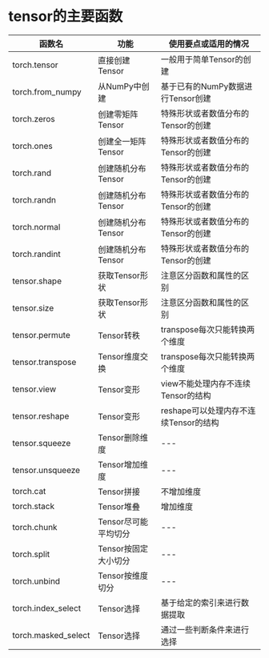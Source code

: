 # tensor的主要函数

|函数名|功能|使用要点或适用的情况|
|---|---|---|
| torch.tensor     | 直接创建Tensor      |  一般用于简单Tensor的创建|     
| torch.from_numpy |     从NumPy中创建   |  基于已有的NumPy数据进行Tensor创建|   
|  torch.zeros     |  创建零矩阵Tensor   |  特殊形状或者数值分布的Tensor的创建 |                       
|  torch.ones      | 创建全一矩阵Tensor  |   特殊形状或者数值分布的Tensor的创建 |                      
|  torch.rand      | 创建随机分布Tensor  | 特殊形状或者数值分布的Tensor的创建  | 
|  torch.randn     | 创建随机分布Tensor  |  特殊形状或者数值分布的Tensor的创建  |                     
|  torch.normal    | 创建随机分布Tensor  |  特殊形状或者数值分布的Tensor的创建  |                  
|  torch.randint   | 创建随机分布Tensor  |  特殊形状或者数值分布的Tensor的创建  |                  
|  tensor.shape    |   获取Tensor形状   |      注意区分函数和属性的区别      | 
|  tensor.size     |    获取Tensor形状  |      注意区分函数和属性的区别     |  
|  tensor.permute  |    Tensor转秩      |  transpose每次只能转换两个维度   |
|  tensor.transpose|     Tensor维度交换  |  transpose每次只能转换两个维度     |                      
|  tensor.view     |   Tensor变形        |   view不能处理内存不连续Tensor的结构 | 
|  tensor.reshape  |     Tensor变形       | reshape可以处理内存不连续Tensor的结构|
|  tensor.squeeze  |    Tensor删除维度     |          ---           |
|  tensor.unsqueeze|     Tensor增加维度    |           ---           |
|  torch.cat       |  Tensor拼接           |    不增加维度          |
|  torch.stack     |   Tensor堆叠          |     增加维度           |
|  torch.chunk     | Tensor尽可能平均切分   |          ---           |
|  torch.split     | Tensor按固定大小切分   |          ---           |
|  torch.unbind    |   Tensor按维度切分     |         ---           |
|  torch.index_select|     Tensor选择       |   基于给定的索引来进行数据提取  |    
|  torch.masked_select|    Tensor选择               |  通过一些判断条件来进行选择|